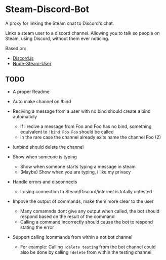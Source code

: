 # Steam-Discord-Bot
A proxy for linking the Steam chat to Discord's chat.

Links a steam user to a discord channel. Allowing you to talk so people on Steam, using Discord, without them ever noticing.

Based on:
* [Discord.js](https://discord.js.org/)
* [Node-Steam-User](https://github.com/DoctorMcKay/node-steam-user)

## TODO
* A proper Readme
* Auto make channel on !bind
* Reciving a message from a user with no bind should create a bind automaticly

  * If i recive a message from Foo and Foo has no bind, something equivalent to `!bind Foo Foo` should be called
  * In the rare case the channel already exits name the channel Foo (2)
* !unbind should delete the channel
* Show when someone is typing
  
  * Show when someone starts typing a message in steam
  * (Maybe) Show when you are typing, i like my privacy
* Handle errors and disconnects
  
  * Losing connection to Steam/Discord/internet is totally untested
* Impove the output of commands, make them more clear to the user
  
  * Many comamnds dont give any output when called, the bot should respond based on the result of the command
  * Calling a command incorrectly should cause the bot to respond stating the error
* Support calling !commands from within a not bot channel
  
  * For example: Calling `!delete testing` from the bot channel could also be done by calling `!delete` from within the testing channel  
